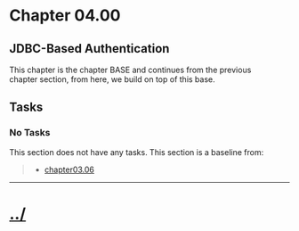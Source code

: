 # Chapter 04.00

## JDBC-Based Authentication
This chapter is the chapter BASE and continues from the previous  
chapter section, from here, we build on top of this base.

## Tasks

### No Tasks
This section does not have any tasks.
This section is a baseline from:
>* [chapter03.06](../../chapter03/chapter03.06/)


---

# [../](../)

